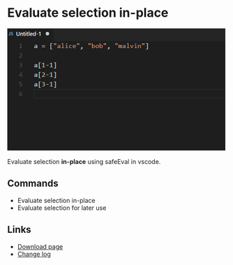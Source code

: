 # Evaluate selection in-place

![preview](preview.gif)

Evaluate selection **in-place** using safeEval in vscode.

## Commands

- Evaluate selection in-place
- Evaluate selection for later use

## Links

- [Download page](https://marketplace.visualstudio.com/items?itemName=cprogrammer1994.eval-selection)
- [Change log](CHANGELOG.md)
